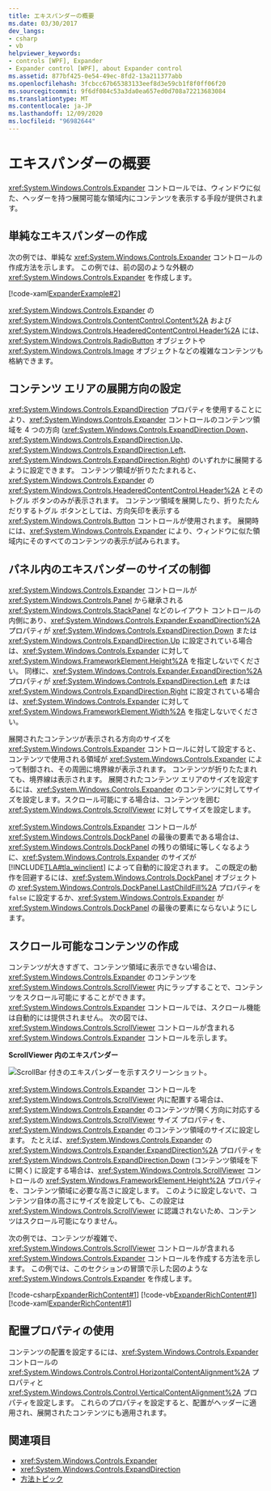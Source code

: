 ```yaml
---
title: エキスパンダーの概要
ms.date: 03/30/2017
dev_langs:
- csharp
- vb
helpviewer_keywords:
- controls [WPF], Expander
- Expander control [WPF], about Expander control
ms.assetid: 877bf425-0e54-49ec-8fd2-13a211377abb
ms.openlocfilehash: 3fcbcc67b65383133eef8d3e59cb1f8f0ff06f20
ms.sourcegitcommit: 9f6df084c53a3da0ea657ed0d708a72213683084
ms.translationtype: MT
ms.contentlocale: ja-JP
ms.lasthandoff: 12/09/2020
ms.locfileid: "96982644"
---
```

# <a name="expander-overview"></a>エキスパンダーの概要
<xref:System.Windows.Controls.Expander> コントロールでは、ウィンドウに似た、ヘッダーを持つ展開可能な領域内にコンテンツを表示する手段が提供されます。  

<a name="CreatinganExpanderinXAML"></a>
## <a name="creating-a-simple-expander"></a>単純なエキスパンダーの作成  
 次の例では、単純な <xref:System.Windows.Controls.Expander> コントロールの作成方法を示します。 この例では、前の図のような外観の <xref:System.Windows.Controls.Expander> を作成します。  
  
 [!code-xaml[ExpanderExample#2](~/samples/snippets/csharp/VS_Snippets_Wpf/ExpanderExample/CSharp/Page1.xaml#2)]  
  
 <xref:System.Windows.Controls.Expander> の <xref:System.Windows.Controls.ContentControl.Content%2A> および <xref:System.Windows.Controls.HeaderedContentControl.Header%2A> には、<xref:System.Windows.Controls.RadioButton> オブジェクトや <xref:System.Windows.Controls.Image> オブジェクトなどの複雑なコンテンツも格納できます。  
  
<a name="SettingtheDirectionoftheExpandingWindow"></a>
## <a name="setting-the-direction-of-the-expanding-content-area"></a>コンテンツ エリアの展開方向の設定  
 <xref:System.Windows.Controls.ExpandDirection> プロパティを使用することにより、<xref:System.Windows.Controls.Expander> コントロールのコンテンツ領域を 4 つの方向 (<xref:System.Windows.Controls.ExpandDirection.Down>、<xref:System.Windows.Controls.ExpandDirection.Up>、<xref:System.Windows.Controls.ExpandDirection.Left>、<xref:System.Windows.Controls.ExpandDirection.Right>) のいずれかに展開するように設定できます。 コンテンツ領域が折りたたまれると、<xref:System.Windows.Controls.Expander> の <xref:System.Windows.Controls.HeaderedContentControl.Header%2A> とそのトグル ボタンのみが表示されます。 コンテンツ領域を展開したり、折りたたんだりするトグル ボタンとしては、方向矢印を表示する <xref:System.Windows.Controls.Button> コントロールが使用されます。 展開時には、<xref:System.Windows.Controls.Expander> により、ウィンドウに似た領域内にそのすべてのコンテンツの表示が試みられます。  
  
<a name="SettingSizeDimensionsonanExpanderinaPanel"></a>
## <a name="controlling-the-size-of-an-expander-in-a-panel"></a>パネル内のエキスパンダーのサイズの制御  
 <xref:System.Windows.Controls.Expander> コントロールが <xref:System.Windows.Controls.Panel> から継承される <xref:System.Windows.Controls.StackPanel> などのレイアウト コントロールの内側にあり、<xref:System.Windows.Controls.Expander.ExpandDirection%2A> プロパティが <xref:System.Windows.Controls.ExpandDirection.Down> または <xref:System.Windows.Controls.ExpandDirection.Up> に設定されている場合は、<xref:System.Windows.Controls.Expander> に対して <xref:System.Windows.FrameworkElement.Height%2A> を指定しないでください。 同様に、<xref:System.Windows.Controls.Expander.ExpandDirection%2A> プロパティが <xref:System.Windows.Controls.ExpandDirection.Left> または <xref:System.Windows.Controls.ExpandDirection.Right> に設定されている場合は、<xref:System.Windows.Controls.Expander> に対して <xref:System.Windows.FrameworkElement.Width%2A> を指定しないでください。  
  
 展開されたコンテンツが表示される方向のサイズを <xref:System.Windows.Controls.Expander> コントロールに対して設定すると、コンテンツで使用される領域が <xref:System.Windows.Controls.Expander> によって制御され、その周囲に境界線が表示されます。 コンテンツが折りたたまれても、境界線は表示されます。 展開されたコンテンツ エリアのサイズを設定するには、<xref:System.Windows.Controls.Expander> のコンテンツに対してサイズを設定します。スクロール可能にする場合は、コンテンツを囲む <xref:System.Windows.Controls.ScrollViewer> に対してサイズを設定します。  
  
 <xref:System.Windows.Controls.Expander> コントロールが <xref:System.Windows.Controls.DockPanel> の最後の要素である場合は、<xref:System.Windows.Controls.DockPanel> の残りの領域に等しくなるように、<xref:System.Windows.Controls.Expander> のサイズが [!INCLUDE[TLA#tla_winclient](../../../includes/tlasharptla-winclient-md.md)] によって自動的に設定されます。 この既定の動作を回避するには、<xref:System.Windows.Controls.DockPanel> オブジェクトの <xref:System.Windows.Controls.DockPanel.LastChildFill%2A> プロパティを `false` に設定するか、<xref:System.Windows.Controls.Expander> が <xref:System.Windows.Controls.DockPanel> の最後の要素にならないようにします。  
  
<a name="CreatingScrollableContent"></a>
## <a name="creating-scrollable-content"></a>スクロール可能なコンテンツの作成  
 コンテンツが大きすぎて、コンテンツ領域に表示できない場合は、<xref:System.Windows.Controls.Expander> のコンテンツを <xref:System.Windows.Controls.ScrollViewer> 内にラップすることで、コンテンツをスクロール可能にすることができます。 <xref:System.Windows.Controls.Expander> コントロールでは、スクロール機能は自動的には提供されません。 次の図では、<xref:System.Windows.Controls.ScrollViewer> コントロールが含まれる <xref:System.Windows.Controls.Expander> コントロールを示します。  
  
 **ScrollViewer 内のエキスパンダー**  
  
 ![ScrollBar 付きのエキスパンダーを示すスクリーンショット。](./media/expander-overview/expander-scrollbar-control.jpg)  
  
 <xref:System.Windows.Controls.Expander> コントロールを <xref:System.Windows.Controls.ScrollViewer> 内に配置する場合は、<xref:System.Windows.Controls.Expander> のコンテンツが開く方向に対応する <xref:System.Windows.Controls.ScrollViewer> サイズ プロパティを、<xref:System.Windows.Controls.Expander> のコンテンツ領域のサイズに設定します。 たとえば、<xref:System.Windows.Controls.Expander> の <xref:System.Windows.Controls.Expander.ExpandDirection%2A> プロパティを <xref:System.Windows.Controls.ExpandDirection.Down> (コンテンツ領域を下に開く) に設定する場合は、<xref:System.Windows.Controls.ScrollViewer> コントロールの <xref:System.Windows.FrameworkElement.Height%2A> プロパティを、コンテンツ領域に必要な高さに設定します。 このように設定しないで、コンテンツ自体の高さにサイズを設定しても、この設定は <xref:System.Windows.Controls.ScrollViewer> に認識されないため、コンテンツはスクロール可能になりません。  
  
 次の例では、コンテンツが複雑で、<xref:System.Windows.Controls.ScrollViewer> コントロールが含まれる <xref:System.Windows.Controls.Expander> コントロールを作成する方法を示します。 この例では、このセクションの冒頭で示した図のような <xref:System.Windows.Controls.Expander> を作成します。  
  
 [!code-csharp[ExpanderRichContent#1](~/samples/snippets/csharp/VS_Snippets_Wpf/ExpanderRichContent/CSharp/Window1.xaml.cs#1)]
 [!code-vb[ExpanderRichContent#1](~/samples/snippets/visualbasic/VS_Snippets_Wpf/ExpanderRichContent/VisualBasic/Window1.xaml.vb#1)]
 [!code-xaml[ExpanderRichContent#1](~/samples/snippets/csharp/VS_Snippets_Wpf/ExpanderRichContent/CSharp/Window1.xaml#1)]  
  
<a name="UsingtheAlignmentProperties"></a>
## <a name="using-the-alignment-properties"></a>配置プロパティの使用  
 コンテンツの配置を設定するには、<xref:System.Windows.Controls.Expander> コントロールの <xref:System.Windows.Controls.Control.HorizontalContentAlignment%2A> プロパティと <xref:System.Windows.Controls.Control.VerticalContentAlignment%2A> プロパティを設定します。 これらのプロパティを設定すると、配置がヘッダーに適用され、展開されたコンテンツにも適用されます。  
  
## <a name="see-also"></a>関連項目

- <xref:System.Windows.Controls.Expander>
- <xref:System.Windows.Controls.ExpandDirection>
- [方法トピック](expander-how-to-topics.md)
